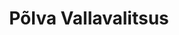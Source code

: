 ---
title: Põlva Vallavalitsus
maintainer_name: Epp Volkov
maintainer_email: epp.volkov@polva.ee
description: '' 
twitter: ''
---